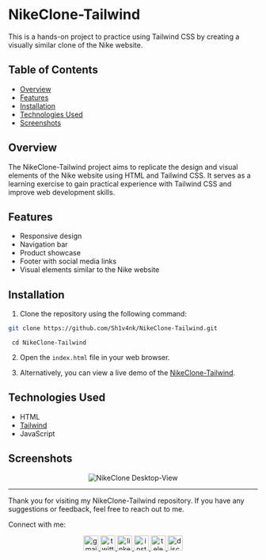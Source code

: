 # NikeClone-Tailwind

This is a hands-on project to practice using Tailwind CSS by creating a visually similar clone of the Nike website.

## Table of Contents

- [Overview](#overview)
- [Features](#features)
- [Installation](#installation)
- [Technologies Used](#technologies-used)
- [Screenshots](#screenshots)

## Overview

The NikeClone-Tailwind project aims to replicate the design and visual elements of the Nike website using HTML and Tailwind CSS. It serves as a learning exercise to gain practical experience with Tailwind CSS and improve web development skills.

## Features

- Responsive design
- Navigation bar
- Product showcase
- Footer with social media links
- Visual elements similar to the Nike website

## Installation

1. Clone the repository using the following command:

```bash
git clone https://github.com/Sh1v4nk/NikeClone-Tailwind.git
```
```
 cd NikeClone-Tailwind
```

2. Open the `index.html` file in your web browser.

3. Alternatively, you can view a live demo of the [NikeClone-Tailwind](https://sh1v4nk.github.io/NikeClone-Tailwind/).

## Technologies Used

- HTML
- [Tailwind](https://tailwindcss.com/)
- JavaScript

## Screenshots

<div align="center">
  <img src="https://i.ibb.co/ftdFsFm/Desktop-Homescreen-View.png" alt="NikeClone Desktop-View" />
</div>

---

Thank you for visiting my NikeClone-Tailwind repository. If you have any suggestions or feedback, feel free to reach out to me.

Connect with me:

<div align="center">
  <a href="mailto:shivankpandey113@gmail.com" target="_blank">
    <img src="https://img.shields.io/static/v1?message=Gmail&logo=gmail&label=&color=D14836&logoColor=white&labelColor=&style=for-the-badge" height="30" alt="gmail logo"  />
  </a>
  <a href="https://twitter.com/sh1v4nk" target="_blank">
    <img src="https://img.shields.io/static/v1?message=Twitter&logo=twitter&label=&color=1DA1F2&logoColor=white&labelColor=&style=for-the-badge" height="30" alt="twitter logo"  />
  </a>
    <a href="https://www.linkedin.com/in/sh1v4nk/" target="_blank">
    <img src="https://img.shields.io/static/v1?message=LinkedIn&logo=linkedin&label=&color=0077B5&logoColor=white&labelColor=&style=for-the-badge" height="30" alt="linkedin logo"  />
  </a>
  <a href="https://www.instagram.com/sh1v4nk_/" target="_blank">
    <img src="https://img.shields.io/static/v1?message=Instagram&logo=instagram&label=&color=E4405F&logoColor=white&labelColor=&style=for-the-badge" height="30" alt="instagram logo"  />
  </a>
  <a href="https://t.me/BlackGoku_69th" target="_blank">
    <img src="https://img.shields.io/static/v1?message=Telegram&logo=telegram&label=&color=2CA5E0&logoColor=white&labelColor=&style=for-the-badge" height="30" alt="telegram logo"  />
  </a>
  <a href="https://discord.com/users/571299781096505344" target="_blank">
    <img src="https://img.shields.io/static/v1?message=Discord&logo=discord&label=&color=7289DA&logoColor=white&labelColor=&style=for-the-badge" height="30" alt="discord logo"  />
  </a>
</div>
